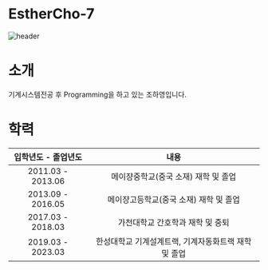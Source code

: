 # EstherCho-7

![header](https://capsule-render.vercel.app/api?type=rect&color=##171c66&height=300&section=header&text=Welcome%20to%20Esther's%20Git!&fontSize=60)

# 소개
기계시스템전공 후 Programming을 하고 있는 조하영입니다.
# 학력
| 입학년도 - 졸업년도 | 내용 |
| :--: | :--: |
| 2011.03 - 2013.06 | 메이쟝중학교(중국 소재) 재학 및 졸업 |
| 2013.09 - 2016.05 | 메이쟝고등학교(중국 소재) 재학 및 졸업 |
| 2017.03 - 2018.03 | 가천대학교 간호학과 재학 및 중퇴 |
| 2019.03 - 2023.03 | 한성대학교 기계설계트랙, 기계자동화트랙 재학 및 졸업 |
